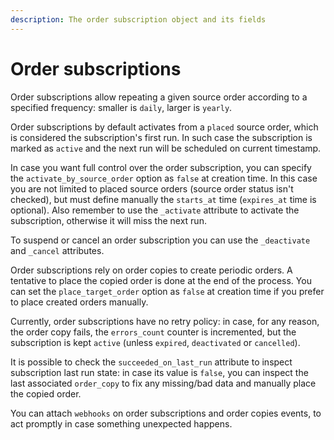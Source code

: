 ```yaml
---
description: The order subscription object and its fields
---
```


# Order subscriptions

Order subscriptions allow repeating a given source order according to a specified frequency: smaller is `daily`, larger is `yearly`.

Order subscriptions by default activates from a `placed` source order, which is considered the subscription's first run. In such case the subscription is marked as `active` and the next run will be scheduled on current timestamp.

In case you want full control over the order subscription, you can specify the `activate_by_source_order` option as `false` at creation time. In this case you are not limited to placed source orders (source order status isn't checked), but must define manually the `starts_at` time (`expires_at` time is optional). Also remember to use the `_activate` attribute to activate the subscription, otherwise it will miss the next run.

To suspend or cancel an order subscription you can use the `_deactivate` and `_cancel` attributes.

Order subscriptions rely on order copies to create periodic orders. A tentative to place the copied order is done at the end of the process. You can set the `place_target_order` option as `false` at creation time if you prefer to place created orders manually.

Currently, order subscriptions have no retry policy: in case, for any reason, the order copy fails, the `errors_count` counter is incremented, but the subscription is kept `active` (unless `expired`, `deactivated` or `cancelled`).

It is possible to check the `succeeded_on_last_run` attribute to inspect subscription last run state: in case its value is `false`, you can inspect the last associated `order_copy` to fix any missing/bad data and manually place the copied order.

You can attach `webhooks` on order subscriptions and order copies events, to act promptly in case something unexpected happens.
